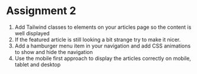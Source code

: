 # Assignment 2

1. Add Tailwind classes to elements on your articles page so the content is well displayed
2. If the featured article is still looking a bit strange try to make it nicer. 
3. Add a hamburger menu item in your navigation and add CSS animations to show and hide the navigation
4. Use the mobile first approach to display the articles correctly on mobile, tablet and desktop